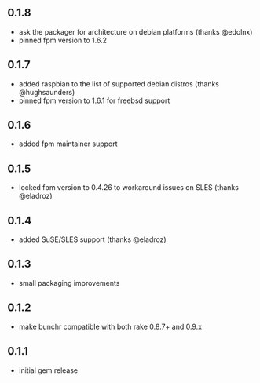 0.1.8
-----
- ask the packager for architecture on debian platforms (thanks @edolnx)
- pinned fpm version to 1.6.2

0.1.7
-----
- added raspbian to the list of supported debian distros (thanks @hughsaunders)
- pinned fpm version to 1.6.1 for freebsd support

0.1.6
-----
- added fpm maintainer support

0.1.5
-----
- locked fpm version to 0.4.26 to workaround issues on SLES (thanks @eladroz)

0.1.4
-----
- added SuSE/SLES support (thanks @eladroz)

0.1.3
-----
- small packaging improvements

0.1.2
-----
- make bunchr compatible with both rake 0.8.7+ and 0.9.x

0.1.1
-----
- initial gem release
